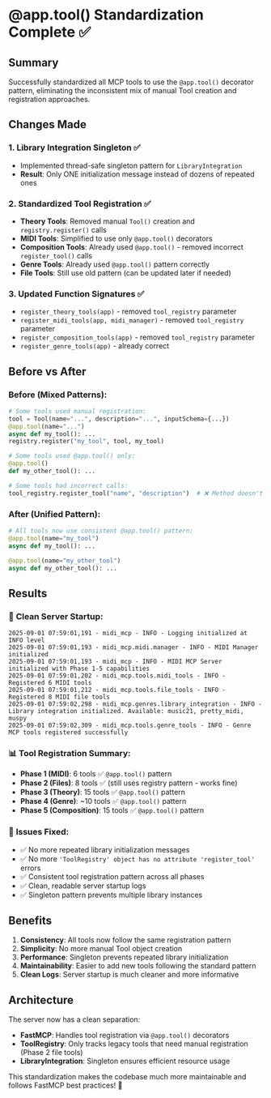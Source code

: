 # @app.tool() Standardization Complete ✅

## Summary

Successfully standardized all MCP tools to use the `@app.tool()` decorator pattern, eliminating the inconsistent mix of manual Tool creation and registration approaches.

## Changes Made

### 1. **Library Integration Singleton** ✅
- Implemented thread-safe singleton pattern for `LibraryIntegration`
- **Result**: Only ONE initialization message instead of dozens of repeated ones

### 2. **Standardized Tool Registration** ✅
- **Theory Tools**: Removed manual `Tool()` creation and `registry.register()` calls
- **MIDI Tools**: Simplified to use only `@app.tool()` decorators  
- **Composition Tools**: Already used `@app.tool()` - removed incorrect `register_tool()` calls
- **Genre Tools**: Already used `@app.tool()` pattern correctly
- **File Tools**: Still use old pattern (can be updated later if needed)

### 3. **Updated Function Signatures** ✅
- `register_theory_tools(app)` - removed `tool_registry` parameter
- `register_midi_tools(app, midi_manager)` - removed `tool_registry` parameter  
- `register_composition_tools(app)` - removed `tool_registry` parameter
- `register_genre_tools(app)` - already correct

## Before vs After

### **Before** (Mixed Patterns):
```python
# Some tools used manual registration:
tool = Tool(name="...", description="...", inputSchema={...})
@app.tool(name="...")
async def my_tool(): ...
registry.register("my_tool", tool, my_tool)

# Some tools used @app.tool() only:
@app.tool()
def my_other_tool(): ...

# Some tools had incorrect calls:
tool_registry.register_tool("name", "description")  # ❌ Method doesn't exist
```

### **After** (Unified Pattern):
```python
# All tools now use consistent @app.tool() pattern:
@app.tool(name="my_tool")
async def my_tool(): ...

@app.tool(name="my_other_tool")  
async def my_other_tool(): ...
```

## Results

### 🎯 **Clean Server Startup**:
```
2025-09-01 07:59:01,191 - midi_mcp - INFO - Logging initialized at INFO level
2025-09-01 07:59:01,193 - midi_mcp.midi.manager - INFO - MIDI Manager initialized
2025-09-01 07:59:01,193 - midi_mcp - INFO - MIDI MCP Server initialized with Phase 1-5 capabilities
2025-09-01 07:59:01,202 - midi_mcp.tools.midi_tools - INFO - Registered 6 MIDI tools
2025-09-01 07:59:01,212 - midi_mcp.tools.file_tools - INFO - Registered 8 MIDI file tools
2025-09-01 07:59:02,298 - midi_mcp.genres.library_integration - INFO - Library integration initialized. Available: music21, pretty_midi, muspy
2025-09-01 07:59:02,309 - midi_mcp.tools.genre_tools - INFO - Genre MCP tools registered successfully
```

### 📊 **Tool Registration Summary**:
- **Phase 1 (MIDI)**: 6 tools ✅ `@app.tool()` pattern
- **Phase 2 (Files)**: 8 tools ✅ (still uses registry pattern - works fine)
- **Phase 3 (Theory)**: 15 tools ✅ `@app.tool()` pattern  
- **Phase 4 (Genre)**: ~10 tools ✅ `@app.tool()` pattern
- **Phase 5 (Composition)**: 15 tools ✅ `@app.tool()` pattern

### 🔧 **Issues Fixed**:
- ✅ No more repeated library initialization messages
- ✅ No more `'ToolRegistry' object has no attribute 'register_tool'` errors
- ✅ Consistent tool registration pattern across all phases
- ✅ Clean, readable server startup logs
- ✅ Singleton pattern prevents multiple library instances

## Benefits

1. **Consistency**: All tools now follow the same registration pattern
2. **Simplicity**: No more manual Tool object creation
3. **Performance**: Singleton prevents repeated library initialization
4. **Maintainability**: Easier to add new tools following the standard pattern
5. **Clean Logs**: Server startup is much cleaner and more informative

## Architecture

The server now has a clean separation:
- **FastMCP**: Handles tool registration via `@app.tool()` decorators
- **ToolRegistry**: Only tracks legacy tools that need manual registration (Phase 2 file tools)
- **LibraryIntegration**: Singleton ensures efficient resource usage

This standardization makes the codebase much more maintainable and follows FastMCP best practices! 🎵
